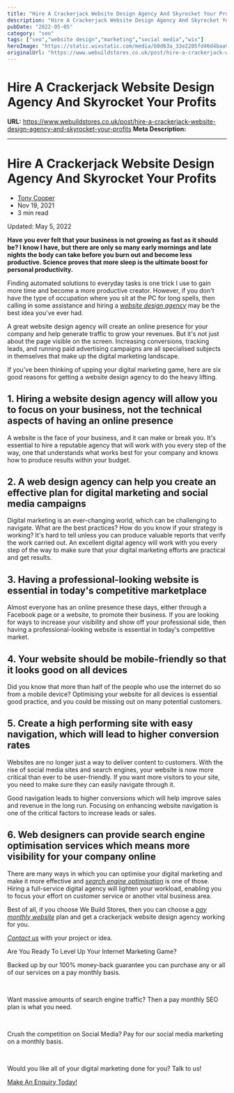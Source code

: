 ```yaml
---
title: "Hire A Crackerjack Website Design Agency And Skyrocket Your Profits"
description: "Hire A Crackerjack Website Design Agency And Skyrocket Your Profits"
pubDate: "2022-05-05"
category: "seo"
tags: ["seo","website design","marketing","social media","wix"]
heroImage: "https://static.wixstatic.com/media/b0d63a_33e2205fd46d4baa968c35f7286b60fb~mv2.jpg/v1/fill/w_740,h_420,al_c,q_90,usm_0.66_1.00_0.01,enc_avif,quality_auto/b0d63a_33e2205fd46d4baa968c35f7286b60fb~mv2.jpg"
originalUrl: "https://www.webuildstores.co.uk/post/hire-a-crackerjack-website-design-agency-and-skyrocket-your-profits"
---
```


# Hire A Crackerjack Website Design Agency And Skyrocket Your Profits

**URL:** https://www.webuildstores.co.uk/post/hire-a-crackerjack-website-design-agency-and-skyrocket-your-profits
**Meta Description:** 

---

# Hire A Crackerjack Website Design Agency And Skyrocket Your Profits

  * [Tony Cooper](https://www.webuildstores.co.uk/profile/storebuilder/profile)
  * Nov 19, 2021
  * 3 min read

Updated: May 5, 2022

**Have you ever felt that your business is not growing as fast as it should be? I know I have, but there are only so many early mornings and late nights the body can take before you burn out and become less productive. Science proves that more sleep is the ultimate boost for personal productivity.**



  

Finding automated solutions to everyday tasks is one trick I use to gain more time and become a more productive creator. However, if you don't have the type of occupation where you sit at the PC for long spells, then calling in some assistance and hiring a [_website design agency_](https://www.webuildstores.co.uk/) may be the best idea you've ever had. 

  

A great website design agency will create an online presence for your company and help generate traffic to grow your revenues. But it's not just about the page visible on the screen. Increasing conversions, tracking leads, and running paid advertising campaigns are all specialised subjects in themselves that make up the digital marketing landscape.

  

If you've been thinking of upping your digital marketing game, here are six good reasons for getting a website design agency to do the heavy lifting.

  

## 1\. Hiring a website design agency will allow you to focus on your business, not the technical aspects of having an online presence

  

A website is the face of your business, and it can make or break you. It's essential to hire a reputable agency that will work with you every step of the way, one that understands what works best for your company and knows how to produce results within your budget. 

  

## 2\. A web design agency can help you create an effective plan for digital marketing and social media campaigns



  

Digital marketing is an ever-changing world, which can be challenging to navigate. What are the best practices? How do you know if your strategy is working? It's hard to tell unless you can produce valuable reports that verify the work carried out. An excellent digital agency will work with you every step of the way to make sure that your digital marketing efforts are practical and get results.

  

## 3\. Having a professional-looking website is essential in today's competitive marketplace

  

Almost everyone has an online presence these days, either through a Facebook page or a website, to promote their business. If you are looking for ways to increase your visibility and show off your professional side, then having a professional-looking website is essential in today's competitive market. 

  

## 4\. Your website should be mobile-friendly so that it looks good on all devices

  

Did you know that more than half of the people who use the internet do so from a mobile device? Optimising your website for all devices is essential good practice, and you could be missing out on many potential customers. 

  



  

## 5\. Create a high performing site with easy navigation, which will lead to higher conversion rates 

  

Websites are no longer just a way to deliver content to customers. With the rise of social media sites and search engines, your website is now more critical than ever to be user-friendly. If you want more visitors to your site, you need to make sure they can easily navigate through it. 

  

Good navigation leads to higher conversions which will help improve sales and revenue in the long run. Focusing on enhancing website navigation is one of the critical factors to increase leads or sales.

  

## 6\. Web designers can provide search engine optimisation services which means more visibility for your company online

  

There are many ways in which you can optimise your digital marketing and make it more effective and [_search engine optimisation_](https://www.webuildstores.co.uk/seo-copywriting) is one of those. Hiring a full-service digital agency will lighten your workload, enabling you to focus your effort on customer service or another vital business area.

  

Best of all, if you choose We Build Stores, then you can choose a [_pay monthly website_](https://www.webuildstores.co.uk/pay-monthly-websites) plan and get a crackerjack website design agency working for you.

  

[_Contact us_](https://www.webuildstores.co.uk/contact) with your project or idea.

  

Are You Ready To Level Up Your Internet Marketing Game?

Backed up by our 100% money-back guarantee you can purchase any or all of our services on a pay monthly basis.

​

Want massive amounts of search engine traffic? Then a pay monthly SEO plan is what you need.

​

Crush the competition on Social Media? Pay for our social media marketing on a monthly basis.

​

Would you like all of your digital marketing done for you? Talk to us!

[Make An Enquiry Today!](https://www.webuildstores.co.uk/contact)
